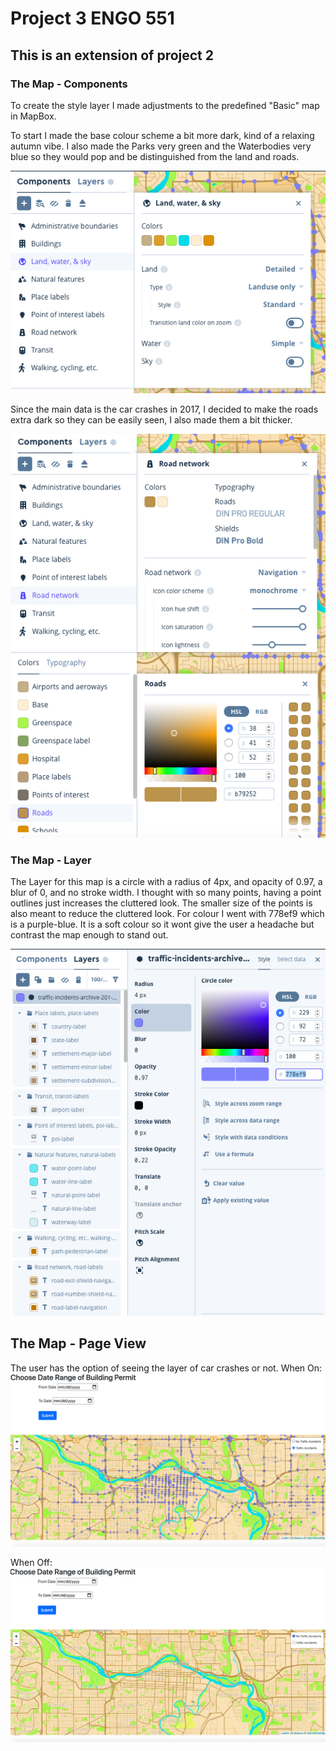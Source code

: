 # Project 3 ENGO 551
## This is an extension of project 2

### The Map - Components 
To create the style layer I made adjustments to the predefined "Basic" map in MapBox.

To start I made the base colour scheme a bit more dark, kind of a relaxing autumn vibe.
I also made the Parks very green and the Waterbodies very blue so they would pop and be distinguished from the land and roads.

![Comp2](Mapcomp2.png)

Since the main data is the car crashes in 2017, I decided to make the roads extra dark so they can be easily seen, I also made them a bit thicker.

![Comp1](Mapcomp1.png)


### The Map - Layer
The Layer for this map is a circle with a radius of 4px, and opacity of 0.97, a blur of 0, and no stroke width. I thought with so many points, having a point outlines just increases the cluttered look. The smaller size of the points is also meant to reduce the cluttered look. For colour I went with 778ef9 which is a purple-blue. It is a soft colour so it wont give the user a headache but contrast the map enough to stand out. 

![lay1](Maplay1.png)

## The Map - Page View
The user has the option of seeing the layer of car crashes or not.
When On:
![mapison](mapon.png)

When Off:
![mapisoff](mapoff.png)
